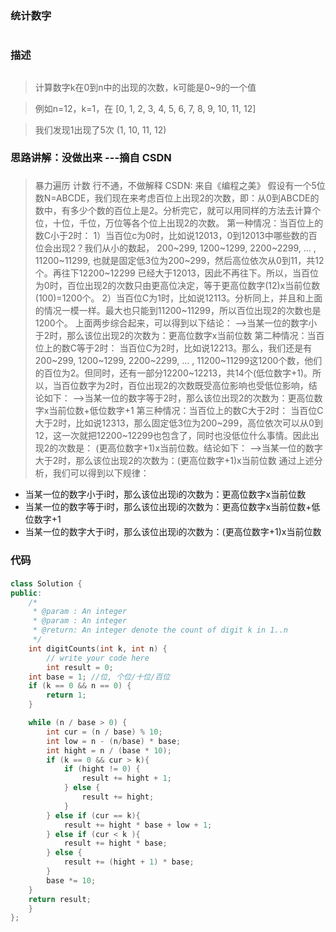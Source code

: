 ### 统计数字<h1>
### 描述<h2>
>计算数字k在0到n中的出现的次数，k可能是0~9的一个值

>例如n=12，k=1，在 [0, 1, 2, 3, 4, 5, 6, 7, 8, 9, 10, 11, 12]

> 我们发现1出现了5次 (1, 10, 11, 12)
### 思路讲解：没做出来 ---摘自 CSDN<h3>
> 暴力遍历 计数 行不通，不做解释
CSDN:
来自《编程之美》 
假设有一个5位数N=ABCDE，我们现在来考虑百位上出现2的次数，即：从0到ABCDE的数中，有多少个数的百位上是2。分析完它，就可以用同样的方法去计算个位，十位，千位，万位等各个位上出现2的次数。 
第一种情况：当百位上的数C小于2时： 
1）当百位c为0时，比如说12013，0到12013中哪些数的百位会出现2？我们从小的数起， 200~299, 1200~1299, 2200~2299, … , 11200~11299, 也就是固定低3位为200~299，然后高位依次从0到11，共12个。再往下12200~12299 已经大于12013，因此不再往下。所以，当百位为0时，百位出现2的次数只由更高位决定，等于更高位数字(12)x当前位数(100)=1200个。 
2）当百位C为1时，比如说12113。分析同上，并且和上面的情况一模一样。最大也只能到11200~11299，所以百位出现2的次数也是1200个。 
上面两步综合起来，可以得到以下结论： 
—>当某一位的数字小于2时，那么该位出现2的次数为：更高位数字x当前位数 
第二种情况：当百位上的数C等于2时： 
当百位C为2时，比如说12213。那么，我们还是有200~299, 1200~1299, 2200~2299, … , 11200~11299这1200个数，他们的百位为2。但同时，还有一部分12200~12213，共14个(低位数字+1)。所以，当百位数字为2时，百位出现2的次数既受高位影响也受低位影响，结论如下： 
—>当某一位的数字等于2时，那么该位出现2的次数为：更高位数字x当前位数+低位数字+1 
第三种情况：当百位上的数C大于2时： 
当百位C大于2时，比如说12313，那么固定低3位为200~299，高位依次可以从0到12，这一次就把12200~12299也包含了，同时也没低位什么事情。因此出现2的次数是： (更高位数字+1)x当前位数。结论如下： 
—>当某一位的数字大于2时，那么该位出现2的次数为：(更高位数字+1)x当前位数 
通过上述分析，我们可以得到以下规律： 
- 当某一位的数字小于i时，那么该位出现i的次数为：更高位数字x当前位数 
- 当某一位的数字等于i时，那么该位出现i的次数为：更高位数字x当前位数+低位数字+1 
- 当某一位的数字大于i时，那么该位出现i的次数为：(更高位数字+1)x当前位数

### 代码<h4>
```C++
class Solution {
public:
    /*
     * @param : An integer
     * @param : An integer
     * @return: An integer denote the count of digit k in 1..n
     */
    int digitCounts(int k, int n) {
        // write your code here
        int result = 0;
    int base = 1; //位, 个位/十位/百位
    if (k == 0 && n == 0) {
        return 1;
    }

    while (n / base > 0) {
        int cur = (n / base) % 10;
        int low = n - (n/base) * base;
        int hight = n / (base * 10);
        if (k == 0 && cur > k){
            if (hight != 0) {
                result += hight + 1;
            } else {
                result += hight;
            }
        } else if (cur == k){
            result += hight * base + low + 1;
        } else if (cur < k ){
            result += hight * base;
        } else {
            result += (hight + 1) * base;
        }
        base *= 10;
    }
    return result;
    }
};
```
